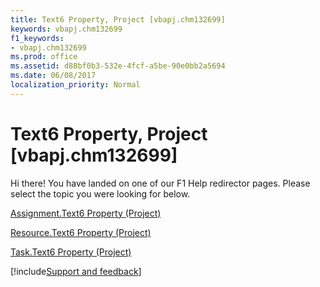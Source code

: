 ```yaml
---
title: Text6 Property, Project [vbapj.chm132699]
keywords: vbapj.chm132699
f1_keywords:
- vbapj.chm132699
ms.prod: office
ms.assetid: d88bf0b3-532e-4fcf-a5be-90e0bb2a5694
ms.date: 06/08/2017
localization_priority: Normal
---
```



# Text6 Property, Project [vbapj.chm132699]

Hi there! You have landed on one of our F1 Help redirector pages. Please select the topic you were looking for below.

[Assignment.Text6 Property (Project)](http://msdn.microsoft.com/library/6bb2ea40-e75b-290c-79c7-91702de041e9%28Office.15%29.aspx)

[Resource.Text6 Property (Project)](http://msdn.microsoft.com/library/77cbd0d6-6321-5cec-9f7e-8dc718e5db05%28Office.15%29.aspx)

[Task.Text6 Property (Project)](http://msdn.microsoft.com/library/5e0eaeea-595c-3514-0d7a-75d4cc3ac433%28Office.15%29.aspx)

[!include[Support and feedback](~/includes/feedback-boilerplate.md)]